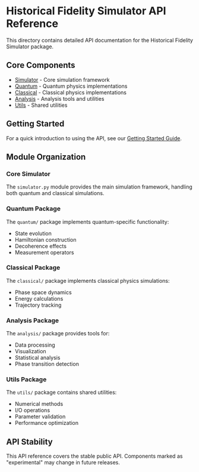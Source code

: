 # Historical Fidelity Simulator API Reference

This directory contains detailed API documentation for the Historical Fidelity Simulator package.

## Core Components

- [Simulator](simulator.md) - Core simulation framework
- [Quantum](quantum/README.md) - Quantum physics implementations
- [Classical](classical/README.md) - Classical physics implementations
- [Analysis](analysis/README.md) - Analysis tools and utilities
- [Utils](utils/README.md) - Shared utilities

## Getting Started

For a quick introduction to using the API, see our [Getting Started Guide](../getting_started.md).

## Module Organization

### Core Simulator
The `simulator.py` module provides the main simulation framework, handling both quantum and classical simulations.

### Quantum Package
The `quantum/` package implements quantum-specific functionality:
- State evolution
- Hamiltonian construction
- Decoherence effects
- Measurement operators

### Classical Package
The `classical/` package implements classical physics simulations:
- Phase space dynamics
- Energy calculations
- Trajectory tracking

### Analysis Package
The `analysis/` package provides tools for:
- Data processing
- Visualization
- Statistical analysis
- Phase transition detection

### Utils Package
The `utils/` package contains shared utilities:
- Numerical methods
- I/O operations
- Parameter validation
- Performance optimization

## API Stability

This API reference covers the stable public API. Components marked as "experimental" may change in future releases. 